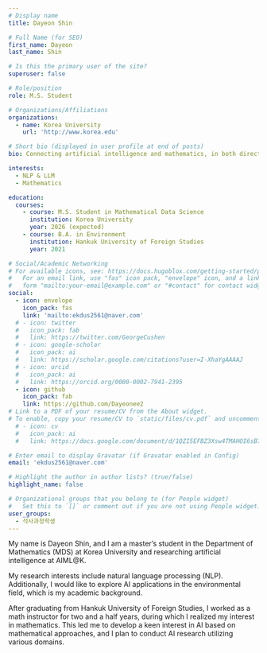 ```yaml
---
# Display name
title: Dayeon Shin

# Full Name (for SEO)
first_name: Dayeon
last_name: Shin

# Is this the primary user of the site?
superuser: false

# Role/position
role: M.S. Student

# Organizations/Affiliations
organizations:
  - name: Korea University
    url: 'http://www.korea.edu'

# Short bio (displayed in user profile at end of posts)
bio: Connecting artificial intelligence and mathematics, in both directions.

interests:
  - NLP & LLM
  - Mathematics

education:
  courses:
    - course: M.S. Student in Mathematical Data Science
      institution: Korea University
      year: 2026 (expected)
    - course: B.A. in Environment
      institution: Hankuk University of Foreign Studies
      year: 2021

# Social/Academic Networking
# For available icons, see: https://docs.hugoblox.com/getting-started/page-builder/#icons
#   For an email link, use "fas" icon pack, "envelope" icon, and a link in the
#   form "mailto:your-email@example.com" or "#contact" for contact widget.
social:
  - icon: envelope
    icon_pack: fas
    link: 'mailto:ekdus2561@naver.com'
  # - icon: twitter
  #   icon_pack: fab
  #   link: https://twitter.com/GeorgeCushen
  # - icon: google-scholar
  #   icon_pack: ai
  #   link: https://scholar.google.com/citations?user=I-XhaYgAAAAJ
  # - icon: orcid
  #   icon_pack: ai
  #   link: https://orcid.org/0000-0002-7941-2395
  - icon: github
    icon_pack: fab
    link: https://github.com/Dayeonee2
# Link to a PDF of your resume/CV from the About widget.
# To enable, copy your resume/CV to `static/files/cv.pdf` and uncomment the lines below.
  # - icon: cv
  #   icon_pack: ai
  #   link: https://docs.google.com/document/d/1QZI5EFBZ3Xsw4TMAHOI6sB7T_JsBC7y4UUIAGhU-sXo/edit?usp=sharing

# Enter email to display Gravatar (if Gravatar enabled in Config)
email: 'ekdus2561@naver.com'

# Highlight the author in author lists? (true/false)
highlight_name: false

# Organizational groups that you belong to (for People widget)
#   Set this to `[]` or comment out if you are not using People widget.
user_groups:
  - 석사과정학생
---
```


<!-- 짧은 자기소개 -->
My name is Dayeon Shin, and I am a master’s student in the Department of Mathematics (MDS) at Korea University and researching artificial intelligence at AIML@K.

<!-- 연구분야/주제 관심사 소개 -->
My research interests include natural language processing (NLP). Additionally, I would like to explore AI applications in the environmental field, which is my academic background.

<!-- 그 외의 것/trivia -->
After graduating from Hankuk University of Foreign Studies, I worked as a math instructor for two and a half years, during which I realized my interest in mathematics. This led me to develop a keen interest in AI based on mathematical approaches, and I plan to conduct AI research utilizing various domains.